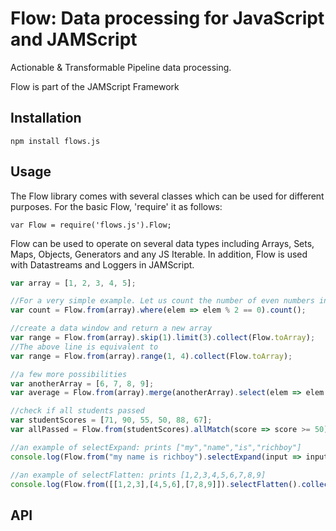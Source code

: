 Flow: Data processing for JavaScript and JAMScript
==================================================
Actionable & Transformable Pipeline data processing.

Flow is part of the JAMScript Framework

Installation
------------

`npm install flows.js`


Usage
-----
The Flow library comes with several classes which can be used for different purposes. 
For the basic Flow, 'require' it as follows:

`var Flow = require('flows.js').Flow;`

Flow can be used to operate on several data types including Arrays, Sets, Maps, Objects, Generators and any JS Iterable. 
In addition, Flow is used with Datastreams and Loggers in JAMScript.

```javascript
var array = [1, 2, 3, 4, 5];

//For a very simple example. Let us count the number of even numbers in the array
var count = Flow.from(array).where(elem => elem % 2 == 0).count();

//create a data window and return a new array
var range = Flow.from(array).skip(1).limit(3).collect(Flow.toArray);
//The above line is equivalent to
var range = Flow.from(array).range(1, 4).collect(Flow.toArray);

//a few more possibilities
var anotherArray = [6, 7, 8, 9];
var average = Flow.from(array).merge(anotherArray).select(elem => elem * 5).average();

//check if all students passed
var studentScores = [71, 90, 55, 50, 88, 67];
var allPassed = Flow.from(studentScores).allMatch(score => score >= 50);

//an example of selectExpand: prints ["my","name","is","richboy"]
console.log(Flow.from("my name is richboy").selectExpand(input => input.split(" ")).collect(Flow.toArray()));

//an example of selectFlatten: prints [1,2,3,4,5,6,7,8,9]
console.log(Flow.from([[1,2,3],[4,5,6],[7,8,9]]).selectFlatten().collect(Flow.toArray()));
```


API
---

